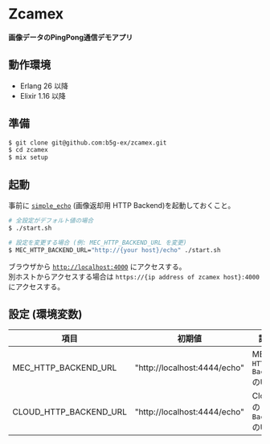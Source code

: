 # Zcamex

**画像データのPingPong通信デモアプリ**

## 動作環境
- Erlang 26 以降
- Elixir 1.16 以降

## 準備
```sh
$ git clone git@github.com:b5g-ex/zcamex.git
$ cd zcamex
$ mix setup
```
## 起動
事前に [`simple_echo`](https://github.com/b5g-ex/simple_echo) (画像返却用 HTTP Backend)を起動しておくこと。
```sh
# 全設定がデフォルト値の場合
$ ./start.sh

# 設定を変更する場合 (例: MEC_HTTP_BACKEND_URL を変更)
$ MEC_HTTP_BACKEND_URL="http://{your host}/echo" ./start.sh
```
ブラウザから [`http://localhost:4000`](http://localhost:4000) にアクセスする。  
別ホストからアクセスする場合は `https://{ip address of zcamex host}:4000` にアクセスする。

## 設定 (環境変数)
| 項目 | 初期値 | 説明 |
| --- | --- | --- |
| MEC_HTTP_BACKEND_URL | "http://localhost:4444/echo" | MECの `HTTP Backend` のURL |
| CLOUD_HTTP_BACKEND_URL | "http://localhost:4444/echo" | Cloudの `HTTP Backend` のURL |
